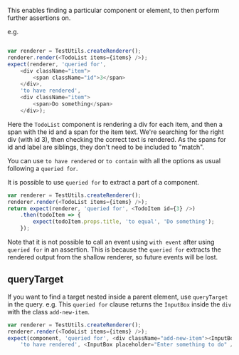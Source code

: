 This enables finding a particular component or element, to then perform further assertions on.

e.g.
```js

var renderer = TestUtils.createRenderer();
renderer.render(<TodoList items={items} />);
expect(renderer, 'queried for', 
    <div className="item">
        <span className="id">3</span>
    </div>,
    'to have rendered', 
    <div className="item">
        <span>Do something</span>
    </div>);
```

Here the `TodoList` component is rendering a div for each item, and then a span with the id and a span for the 
item text. We're searching for the right div (with id 3), then checking the correct text is rendered.
As the spans for id and label are siblings, they don't need to be included to "match". 

You can use `to have rendered` or `to contain` with all the options as usual following a `queried for`.


It is possible to use `queried for` to extract a part of a component.

```js
var renderer = TestUtils.createRenderer();
renderer.render(<TodoList items={items} />);
return expect(renderer, 'queried for', <TodoItem id={3} />)
    .then(todoItem => {
        expect(todoItem.props.title, 'to equal', 'Do something');
    });
```

Note that it is not possible to call an event using `with event` after using `queried for` in
an assertion.  This is because the `queried for` extracts the rendered output from the shallow 
renderer, so future events will be lost.

## queryTarget

If you want to find a target nested inside a parent element, use `queryTarget` in the query.
e.g. This `queried for` clause returns the `InputBox` inside the `div` with the class `add-new-item`.

```js
var renderer = TestUtils.createRenderer();
renderer.render(<TodoList items={items} />);
expect(component, 'queried for', <div className="add-new-item"><InputBox queryTarget /></div>
    'to have rendered', <InputBox placeholder="Enter something to do" />);
```
